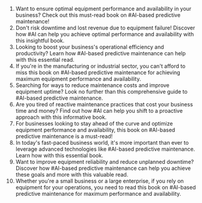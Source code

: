 1. Want to ensure optimal equipment performance and availability in your business? Check out this must-read book on #AI-based predictive maintenance!
2. Don't risk downtime and lost revenue due to equipment failure! Discover how #AI can help you achieve optimal performance and availability with this insightful book.
3. Looking to boost your business's operational efficiency and productivity? Learn how #AI-based predictive maintenance can help with this essential read.
4. If you're in the manufacturing or industrial sector, you can't afford to miss this book on #AI-based predictive maintenance for achieving maximum equipment performance and availability.
5. Searching for ways to reduce maintenance costs and improve equipment uptime? Look no further than this comprehensive guide to #AI-based predictive maintenance.
6. Are you tired of reactive maintenance practices that cost your business time and money? Find out how #AI can help you shift to a proactive approach with this informative book.
7. For businesses looking to stay ahead of the curve and optimize equipment performance and availability, this book on #AI-based predictive maintenance is a must-read!
8. In today's fast-paced business world, it's more important than ever to leverage advanced technologies like #AI-based predictive maintenance. Learn how with this essential book.
9. Want to improve equipment reliability and reduce unplanned downtime? Discover how #AI-based predictive maintenance can help you achieve these goals and more with this valuable read.
10. Whether you're a small business or a large enterprise, if you rely on equipment for your operations, you need to read this book on #AI-based predictive maintenance for maximum performance and availability.

